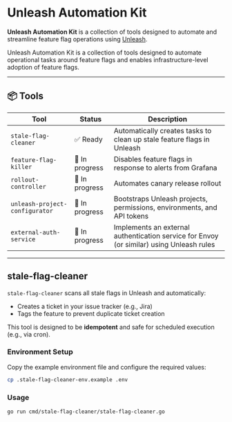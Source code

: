 # Unleash Automation Kit

**Unleash Automation Kit** is a collection of tools designed to automate and streamline feature flag operations
using [Unleash](https://www.getunleash.io/).

Unleash Automation Kit is a collection of tools designed to automate operational tasks around feature flags and enables infrastructure-level adoption of feature flags.

---

## 📦 Tools

| Tool                           | Status         | Description                                                                              |
|--------------------------------|----------------|------------------------------------------------------------------------------------------|
| `stale-flag-cleaner`           | ✅ Ready        | Automatically creates tasks to clean up stale feature flags in Unleash                   |
| `feature-flag-killer`          | 🚧 In progress | Disables feature flags in response to alerts from Grafana                                |
| `rollout-controller`           | 🚧 In progress | Automates canary release rollout                                                         |
| `unleash-project-configurator` | 🚧 In progress | Bootstraps Unleash projects, permissions, environments, and API tokens                   |
| `external-auth-service`        | 🚧 In progress | Implements an external authentication service for Envoy (or similar) using Unleash rules |

---

## stale-flag-cleaner

`stale-flag-cleaner` scans all stale flags in Unleash and automatically:

- Creates a ticket in your issue tracker (e.g., Jira)
- Tags the feature to prevent duplicate ticket creation

This tool is designed to be **idempotent** and safe for scheduled execution (e.g., via cron).

### Environment Setup

Copy the example environment file and configure the required values:

```bash
cp .stale-flag-cleaner-env.example .env
```

### Usage

```bash
go run cmd/stale-flag-cleaner/stale-flag-cleaner.go